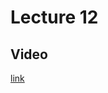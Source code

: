# Lecture 12

## Video

[link](https://drive.google.com/file/d/1lTOdmHlBgsf9gxqudlxdixK0_PRK4v7A/view)
